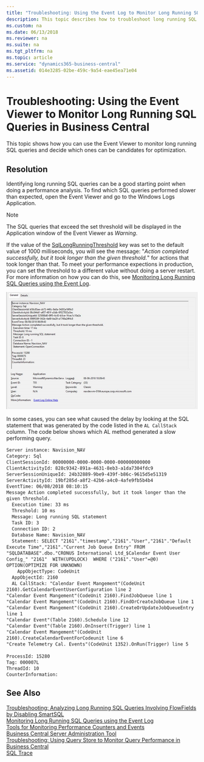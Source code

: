 ```yaml
---
title: "Troubleshooting: Using the Event Log to Monitor Long Running SQL Queries in Microsoft Dynamics 365 Business Central"
description: This topic describes how to troubleshoot long running SQL queries that use the event viewer.
ms.custom: na
ms.date: 06/13/2018
ms.reviewer: na
ms.suite: na
ms.tgt_pltfrm: na
ms.topic: article
ms.service: "dynamics365-business-central"
ms.assetid: 014e3285-02be-459c-9a54-eae45ea71e04
---
```



# Troubleshooting: Using the Event Viewer to Monitor Long Running SQL Queries in Business Central

This topic shows how you can use the Event Viewer to monitor long running SQL queries and decide which ones can be candidates for optimization. 


## Resolution
Identifying long running SQL queries can be a good starting point when doing a performance analysis. To find which SQL queries performed slower than expected, open the Event Viewer and go to the Windows Logs Application. 

> [!NOTE]  
> The SQL queries that exceed the set threshold will be displayed in the Application window of the Event Viewer as *Warning*. 

If the value of the [SqlLongRunningThreshold](configure-server-instance.md) key was set to the default value of 1000 milliseconds, you will see the message: "*Action completed successfully, but it took longer than the given threshold.*" for actions that took longer than that. To meet your performance expections in production, you can set the threshold to a different value without doing a server restart. For more information on how you can do this, see [Monitoring Long Running SQL Queries using the Event Log](monitor-long-running-sql-queries-event-log.md). 


![Threshold exceeded](../developer/media/EventViewerExample1.png)

In some cases, you can see what caused the delay by looking at the SQL statement that was generated by the code listed in the `AL CallStack` column. The code below shows which AL method generated a slow performing query.

```
Server instance: Navision_NAV
Category: Sql
ClientSessionId: 00000000-0000-0000-0000-000000000000
ClientActivityId: 828c9342-891a-4631-8eb3-a1da7304fdc9
ServerSessionUniqueId: 24b32889-9be9-439f-b86c-9615d5e51319
ServerActivityId: 19bf285d-a8f2-42b6-a4c0-4afe9fb5b4b4
EventTime: 06/08/2018 08:10:15
Message Action completed successfully, but it took longer than the given threshold.
  Execution time: 33 ms
  Threshold: 10 ms
  Message: Long running SQL statement 
  Task ID: 3
  Connection ID: 2
  Database Name: Navision_NAV
  Statement: SELECT "2161"."timestamp","2161"."User","2161"."Default Execute Time","2161"."Current Job Queue Entry" FROM "SQLDATABASE".dbo."CRONUS International Ltd_$Calendar Event User Config_" "2161"  WITH(UPDLOCK)  WHERE ("2161"."User"=@0) OPTION(OPTIMIZE FOR UNKNOWN)
    AppObjectType: CodeUnit
  AppObjectId: 2160
  AL CallStack: "Calendar Event Mangement"(CodeUnit 2160).GetCalendarEventUserConfiguration line 2
"Calendar Event Mangement"(CodeUnit 2160).FindJobQueue line 1
"Calendar Event Mangement"(CodeUnit 2160).FindOrCreateJobQueue line 1
"Calendar Event Mangement"(CodeUnit 2160).CreateOrUpdateJobQueueEntry line 1
"Calendar Event"(Table 2160).Schedule line 12
"Calendar Event"(Table 2160).OnInsert(Trigger) line 1
"Calendar Event Mangement"(CodeUnit 2160).CreateCalendarEventForCodeunit line 6
"Create Telemetry Cal. Events"(CodeUnit 1352).OnRun(Trigger) line 5

ProcessId: 15280
Tag: 000007L
ThreadId: 10
CounterInformation:
```


## See Also
[Troubleshooting: Analyzing Long Running SQL Queries Involving FlowFields by Disabling SmartSQL](Troubleshooting-Queries-Involving-FlowFields-By-Disabling-SmartSQL.md)   
[Monitoring Long Running SQL Queries using the Event Log](monitor-long-running-sql-queries-event-logg.md)  
[Tools for Monitoring Performance Counters and Events](tools-monitor-performance-counters-and-events.md)  
[Business Central Server Administration Tool](administration-tool.md)  
[Troubleshooting: Using Query Store to Monitor Query Performance in Business Central](troubleshoot-query-performance-using-query-store.md)  
[SQL Trace](https://docs.microsoft.com/en-us/sql/relational-databases/sql-trace/sql-trace)

